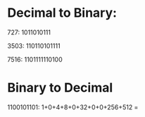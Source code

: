 # Decimal to Binary:
727:  1011010111

3503: 110110101111

7516: 1101111110100

# Binary to Decimal

1100101101: 1+0+4+8+0+32+0+0+256+512 = 

